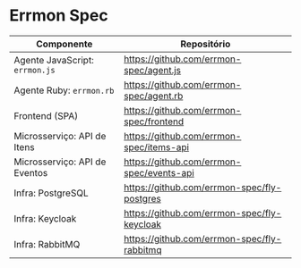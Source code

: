 # Errmon Spec

| Componente                     | Repositório                                |
|--------------------------------|---------------------------------------------|
| Agente JavaScript: `errmon.js`                | <https://github.com/errmon-spec/agent.js>     |
| Agente Ruby: `errmon.rb`               | <https://github.com/errmon-spec/agent.rb>     |
| Frontend (SPA)                 | <https://github.com/errmon-spec/frontend>     |
| Microsserviço: API de Itens   | <https://github.com/errmon-spec/items-api>    |
| Microsserviço: API de Eventos | <https://github.com/errmon-spec/events-api>   |
| Infra: PostgreSQL                       | <https://github.com/errmon-spec/fly-postgres> |
| Infra: Keycloak                       | <https://github.com/errmon-spec/fly-keycloak> |
| Infra: RabbitMQ                       | <https://github.com/errmon-spec/fly-rabbitmq> |
